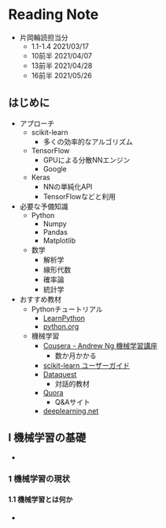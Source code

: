 # Reading Note

- 片岡輪読担当分
    - 1.1-1.4 2021/03/17
    - 10前半  2021/04/07
    - 13前半  2021/04/28
    - 16前半  2021/05/26

## はじめに
- アプローチ
    - scikit-learn
        - 多くの効率的なアルゴリズム
    - TensorFlow
        - GPUによる分散NNエンジン
        - Google
    - Keras
        - NNの単純化API
        - TensorFlowなどと利用
- 必要な予備知識
    - Python
        - Numpy
        - Pandas
        - Matplotlib
    - 数学
        - 解析学
        - 線形代数
        - 確率論
        - 統計学
- おすすめ教材
    - Pythonチュートリアル
        - [LearnPython](https://www.learnpython.org/)
        - [python.org](https://docs.python.org/3/tutorial/)
    - 機械学習
        - [Cousera - Andrew Ng 機械学習講座](https://www.coursera.org/learn/machine-learning)
            - 数か月かかる
        - [scikit-learn ユーザーガイド](https://scikit-learn.org/skdoc)
        - [Dataquest](https://www.dataquest.io/)
            - 対話的教材
        - [Quora](https://jp.quora.com/search?q=Machine%20Learning)
            -  Q&Aサイト
        - [deeplearning.net](https://sites.google.com/site/minggaoshomepage/links/dee)

## I 機械学習の基礎
- 

### 1 機械学習の現状

#### 1.1 機械学習とは何か
- 